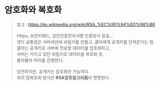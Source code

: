 # 암호화와 복호화
> 참고 : https://ko.wikipedia.org/wiki/RSA_%EC%95%94%ED%98%B8 <br>
> <br>
> Https, 보안키패드, 공인인증전자서명 인증방식 등등...   
> 셋다 공통점은 서버세션에 비밀키를 만들고, 클라에게 공개키를 던져준다는 점.   
> 클라는 공개키로 서버에 전송할 데이터를 암호화하고,   
> 서버는 가지고 있던 비밀키로 데이터를 복호화 후,   
> 블라블라 처리를 진행한다.   
> <br>
> 당연하지만, 공개키는 암호화만 가능하다.   
> 위의 암복호화 방식은 **RSA암호알고리즘**라 명명한다. 
